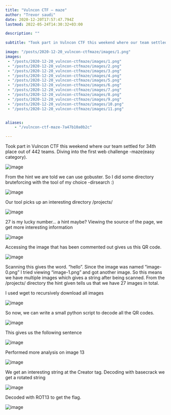 ```yaml
---
title: "Vulncon CTF — maze"
author: "Trevor saudi"
date: 2020-12-20T17:57:47.794Z
lastmod: 2022-05-24T14:30:32+03:00

description: ""

subtitle: "Took part in Vulncon CTF this weekend where our team settled for 34th place out of 442 teams. Diving into the first web challenge…"

image: "/posts/2020-12-20_vulncon-ctfmaze/images/1.png" 
images:
 - "/posts/2020-12-20_vulncon-ctfmaze/images/1.png"
 - "/posts/2020-12-20_vulncon-ctfmaze/images/2.png"
 - "/posts/2020-12-20_vulncon-ctfmaze/images/3.png"
 - "/posts/2020-12-20_vulncon-ctfmaze/images/4.png"
 - "/posts/2020-12-20_vulncon-ctfmaze/images/5.png"
 - "/posts/2020-12-20_vulncon-ctfmaze/images/6.png"
 - "/posts/2020-12-20_vulncon-ctfmaze/images/7.png"
 - "/posts/2020-12-20_vulncon-ctfmaze/images/8.png"
 - "/posts/2020-12-20_vulncon-ctfmaze/images/9.png"
 - "/posts/2020-12-20_vulncon-ctfmaze/images/10.png"
 - "/posts/2020-12-20_vulncon-ctfmaze/images/11.png"


aliases:
    - "/vulncon-ctf-maze-7a47b10a0b2c"

---
```


Took part in Vulncon CTF this weekend where our team settled for 34th place out of 442 teams. Diving into the first web challenge -maze(easy category).

![image](/posts/2020-12-20_vulncon-ctfmaze/images/1.png#layoutTextWidth)


From the hint we are told we can use gobuster. So I did some directory bruteforcing with the tool of my choice -dirsearch :)

![image](/posts/2020-12-20_vulncon-ctfmaze/images/2.png#layoutTextWidth)


Our tool picks up an interesting directory /projects/

![image](/posts/2020-12-20_vulncon-ctfmaze/images/3.png#layoutTextWidth)


27 is my lucky number… a hint maybe? Viewing the source of the page, we get more interesting information

![image](/posts/2020-12-20_vulncon-ctfmaze/images/4.png#layoutTextWidth)


Accessing the image that has been commented out gives us this QR code.

![image](/posts/2020-12-20_vulncon-ctfmaze/images/5.png#layoutTextWidth)


Scanning this gives the word. “hello”. Since the image was named “image-0.png” I tried viewing “image-1.png” and got another image. So this means we have multiple images which gives a string after being scanned. From the /projects/ directory the hint given tells us that we have 27 images in total.

I used wget to recursively download all images

![image](/posts/2020-12-20_vulncon-ctfmaze/images/6.png#layoutTextWidth)


So now, we can write a small python script to decode all the QR codes.

![image](/posts/2020-12-20_vulncon-ctfmaze/images/7.png#layoutTextWidth)


This gives us the following sentence

![image](/posts/2020-12-20_vulncon-ctfmaze/images/8.png#layoutTextWidth)


Performed more analysis on image 13

![image](/posts/2020-12-20_vulncon-ctfmaze/images/9.png#layoutTextWidth)


We get an interesting string at the Creator tag. Decoding with basecrack we get a rotated string

![image](/posts/2020-12-20_vulncon-ctfmaze/images/10.png#layoutTextWidth)


Decoded with ROT13 to get the flag.

![image](/posts/2020-12-20_vulncon-ctfmaze/images/11.png#layoutTextWidth)
